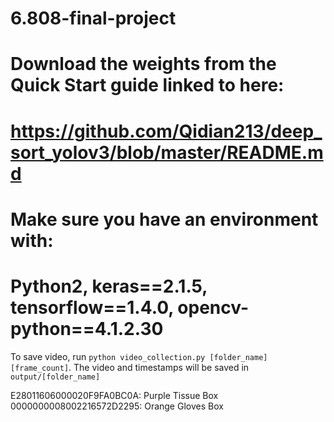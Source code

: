 # 6.808-final-project
# Download the weights from the Quick Start guide linked to here:
# https://github.com/Qidian213/deep_sort_yolov3/blob/master/README.md
# Make sure you have an environment with:
# Python2, keras==2.1.5, tensorflow==1.4.0, opencv-python==4.1.2.30


To save video, run ```python video_collection.py [folder_name] [frame_count]```.
The video and timestamps will be saved in ```output/[folder_name]```

E28011606000020F9FA0BC0A: Purple Tissue Box
0000000008002216572D2295: Orange Gloves Box
